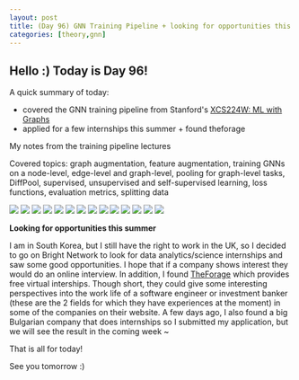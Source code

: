```yaml
---
layout: post
title: (Day 96) GNN Training Pipeline + looking for opportunities this summer
categories: [theory,gnn]
---
```


## Hello :) Today is Day 96!
A quick summary of today:
* covered the GNN training pipeline from Stanford's [XCS224W: ML with Graphs](https://online.stanford.edu/courses/xcs224w-machine-learning-graphs)
* applied for a few internships this summer + found theforage


My notes from the training pipeline lectures

Covered topics: graph augmentation, feature augmentation, training GNNs on a node-level, edge-level and graph-level, pooling for graph-level tasks, DiffPool, supervised, unsupervised and self-supervised learning, loss functions, evaluation metrics, splitting data

![](https://blogger.googleusercontent.com/img/a/AVvXsEiB_fcWXf1jmvIJOBeNM5pjm7s8O-J-sMwsWzwr6yyuCCDdwV9S6ybaXBfAGtRM19ugQ4g0HpGsDRE77D8h0mfpXkG6ku4Eg7I8bl32Srs-X4iUd-8UqXaBUpT9hgb_cPEsbe4mxKuoDJfdS1YzMcec8gd_gx4Nx-F7p3839z40flCFVN7opj25zx-HIopT)
![](https://blogger.googleusercontent.com/img/a/AVvXsEj0eAYDnfffnnc7nahE1CRGN57n_DHPjIDQwgqrNNSCURL1xBDtXRJxeM3deDNvKCSg6TzEBUjTk_s4-um5Dpy_w-mcO9HRAGeapX6xCC7F_6CHnDJw9lFXoNlZccgRC6B3WQMwdomQN1p_aRILfvowYJ3KM5dLvGGcYZw0hFaqLih3S03op1KXwhGy7NIX)
![](https://blogger.googleusercontent.com/img/a/AVvXsEi69T2E2GwwTGgomLjnGAxYffXIidRoJQTO7L3Yme6tR3zNt_L7TPn-upaXzsAJ_GJi4rYD4WSNHJE4DtNpznqsA0SVYwjfwHuJ5WxaJg8_v1kgggnhIR-_FwlDk2ErSM87QQIklGCvBy1MD-h-405aEpszn5Qon51DYYWTYZWG-GPvlnDQDa7wdnBvN8oJ)
![](https://blogger.googleusercontent.com/img/a/AVvXsEh8T-Go46CoTXjO-Ug9fPS96jdCudPZayqIES8DNM4s26y0qDrIj3BWMtPBPTjKSivFZ8Ga9R7i0P8d8N4IvqpUpzJIz2IBzsQqcLbNgyWG4EYwTZZUDABobHnPczi6aVH7Kqt68BP2327yLeWFzklnAVfxYP908JmqC6z6ylL63WL_PpaRHbo1qA0Mcr-B)
![](https://blogger.googleusercontent.com/img/a/AVvXsEhOIthiIoJOZpYL4z1hJdW4iZza1Gh_96GevN_GsCMAlKWUxnBf8MLPFVDPkHbX01bB3nR848oXK7Tgy6lOOgzD_fKbM4RABrk560M_7Nc1geKblddux2TAKz93rPc8gqkTJs-NGMS5CSQV9Phqx6LB4OJiP4e1gc-ojvv2pRNyo_BgEbXWX05k-VcLYecO)
![](https://blogger.googleusercontent.com/img/a/AVvXsEiU0vF7AsdYO7Lhra6clSrxKpaNam0dBcwxoCwR-e7uHz37g4dQTIcLFckJRgzDJagzM0S3g4PYVdx1Le13DX6m7hMy80BNf3bn84OW_bY4Mb8Ph9XU5ocV987MxPR4MBC83u6pULF0inOoWXFdwc1hdjpIIH0_u2i8GVUeLNellwxKqMgWZ6VGmK-s_UOc)
![](https://blogger.googleusercontent.com/img/a/AVvXsEja7lLHvfxbCt5vRhRpFMWUc9Qk3000ddu1TRJEgWSEsZFwvLSXbMYMbHUStQ90vRkpYsoCMMtpojPlmeH-_KWw0_HNZBGmyEUKgc0BERf4ioemRnW9jphBfRJ4tEsFdUHr82SUuPBa9D3UmEJA1FFU7unOw4gZeXvKabcE1pk0dskuSvQdAOYL8PfbE1kf)
![](https://blogger.googleusercontent.com/img/a/AVvXsEgClzl7ZN7QzHIPY9ldqqQNpw-uM73S73r79w1NaJC3w6oOIuXsvSg4YHtthJG-3ToafpLE_uPBhNcSSPqerhNqcjnMHvoB_dn509UhjrgRKSXEnoW3N0-0-KgoM9DJ24S3OccoJ7-hKXoobf1U8q_3woACSgKllgCqYOruyCAWnyLHG00DtUu4MeTC0pj-)
![](https://blogger.googleusercontent.com/img/a/AVvXsEg8rPl54lj-VK9Vyi1Qlw3zbZsu-B6aZCoCSbdVEYVtQxmFQS4IF6LkYbd9QiQTMbsB4L2YY0L9ny-fl5wseQR7526A7UwniC4ppmUnprhk6S_Pa1lYnD1k__3MoT4HwDhqjtqWpk5KlmTYo9P2qCORo3bdeQjRGIpgtahTfb1-hY4xKDo84ZEzL9JimghP)
![](https://blogger.googleusercontent.com/img/a/AVvXsEjBGVAAvbsUcMVmoIyh1zvEGRs5pTj6Stu00chuaycqgw8oYen2joS5_KjIcQd-DXkVhPKjTn8RhbNCnBX_R3zmkLzKSPBPZ5LJGCnxCTY1Xj2UYciWegpy_UAm_UkEE4G9PstVVLoIIkBT-HCCJWq-gexDcbPowInADzLbk9t7kk6EtYNuIXhneM7utVVF)
![](https://blogger.googleusercontent.com/img/a/AVvXsEiOtLP9Y7OqiowsIQd_KzoeDob3lWFq9Ewm2wmOPxoM3jrPR-_56pUxtoL_yXJLXJCe4HErEd_k8uXgCdpy02Xl6hxJrL939QpOkG-7AYRXK7s_MZIRdcbJ0DvEfQISojmaj2j6fXrFFFGhCgyRTxwGdvNEiDATKuFcqJaUwcw1BJsM7RdqHOSqS5nEmP7G)
![](https://blogger.googleusercontent.com/img/a/AVvXsEhKkG9uu33Mvn4UDDXg6O6OMvE8Ge7uFAXhyzpcMCow-Wv4X2SFIm5DBuEzr2yBAfmUFOnBTgFnRFCSfK6-l5kybCbNs67Bv7Owf5LlOhDFweidOJ5DgEMa84hkrUd8IQBIUZdVlRdD4V-L5AP9LTy3xlvJgkr0Tbx6sr6N0zRnhIVoV7aimOHZdMX1jrvE)
![](https://blogger.googleusercontent.com/img/a/AVvXsEiubN1n7DOsMFou9psRNi_Qzts6SdbkTDEHvd2y150FV-lqCV-zGaVKM22-L9Tq0O5NqP1oJuxfLxTVod6rOk4kx2uQghEYmzRKBjtUyX8NVFQwHj5rJmTZVaEW69kHMH6ubxbn4wclQdMXR71i3Jar0uXh1_7lvdlYZt6e4EuD_MUmy9ySO4UL-V9-m-Kq)
![](https://blogger.googleusercontent.com/img/a/AVvXsEj72otEQnBplG_gSlEmd9Bh2LwmQow-kxyj-jTLKZfcr2IX5JZrOiVZ1og75GJNQA9Sh51vHwxX1O60YJuVCAmL4RXQzqTFZ94P58penBDgD9scpU4TLouH1U4sraylGXnha4iZWzRcAKyhsaCT6hBq_MM9Y5yC-Rse5CmbH1Emg6IYH_OCuoWYYLmtH1gp)


**Looking for opportunities this summer**

I am in South Korea, but I still have the right to work in the UK, so I decided to go on Bright Network to look for data analytics/science internships and saw some good opportunities. I hope that if a company shows interest they would do an online interview. In addition, I found [TheForage](https://www.theforage.com/) which provides free virtual interships. Though short, they could give some interesting perspectives into the work life of a software engineer or investment banker (these are the 2 fields for which they have experiences at the moment) in some of the companies on their website. A few days ago, I also found a big Bulgarian company that does internships so I submitted my application, but we will see the result in the coming week ~



That is all for today!

See you tomorrow :)
